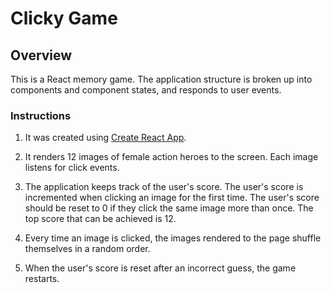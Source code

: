 # Clicky Game

## Overview

This is a React memory game. The application structure is broken up into
components and component states, and responds to user events.

### Instructions

1. It was created using
   [Create React App](https://github.com/facebookincubator/create-react-app).

2. It renders 12 images of female action heroes to the screen. Each image
   listens for click events.

3. The application keeps track of the user's score. The user's score is
   incremented when clicking an image for the first time. The user's score
   should be reset to 0 if they click the same image more than once. The top
   score that can be achieved is 12.

4. Every time an image is clicked, the images rendered to the page shuffle
   themselves in a random order.

5. When the user's score is reset after an incorrect guess, the game restarts.
